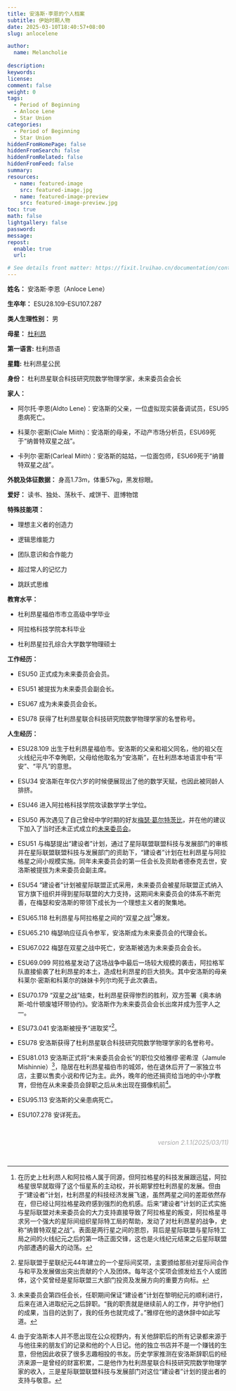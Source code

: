 ```yaml
---
title: 安洛斯·李恩的个人档案
subtitle: 伊始时期人物
date: 2025-03-10T18:40:57+08:00
slug: anlocelene

author:
  name: Melancholie
  
description:
keywords:
license:
comment: false
weight: 0
tags:
  - Period of Beginning
  - Anloce Lene
  - Star Union
categories:
  - Period of Beginning
  - Star Union
hiddenFromHomePage: false
hiddenFromSearch: false
hiddenFromRelated: false
hiddenFromFeed: false
summary:
resources:
  - name: featured-image
    src: featured-image.jpg
  - name: featured-image-preview
    src: featured-image-preview.jpg
toc: true
math: false
lightgallery: false
password:
message:
repost:
  enable: true
  url:

# See details front matter: https://fixit.lruihao.cn/documentation/content-management/introduction/#front-matter
---
```


<!--more-->
**姓名：** 安洛斯·李恩（Anloce Lene）

**生卒年：** ESU28.109-ESU107.287

**类人生理性别：** 男

**母星：** [杜利昂](/posts/dulione)

**第一语言:** 杜利昂语

**星籍:** 杜利昂星公民

**身份：** 杜利昂星联合科技研究院数学物理学家，未来委员会会长

**家人：** 

- 阿尔托·李恩(Aldto Lene)：安洛斯的父亲，一位虚拟现实装备调试员，ESU95患病死亡。

- 科莱尔·密斯(Clale Miith)：安洛斯的母亲，不动产市场分析员，ESU69死于“纳普特双星之战”。

- 卡列尔·密斯(Carleal Miith)：安洛斯的姑姑，一位面包师，ESU69死于“纳普特双星之战”。

**外貌及体征数据：** 身高1.73m，体重57kg，黑发棕眼。

**爱好：** 读书、独处、荡秋千、咸饼干、逛博物馆

**特殊技能项：** 

- 理想主义者的创造力

- 逻辑思维能力

- 团队意识和合作能力

- 超过常人的记忆力

- 跳跃式思维

**教育水平：** 

- 杜利昂星福伯市市立高级中学毕业

- 阿拉格科技学院本科毕业

- 杜利昂星拉孔综合大学数学物理硕士

**工作经历：**

- ESU50 正式成为未来委员会会员。

- ESU51 被提拔为未来委员会副会长。

- ESU67 成为未来委员会会长。

- ESU78 获得了杜利昂星联合科技研究院数学物理学家的名誉称号。

**人生经历：**

- ESU28.109 出生于杜利昂星福伯市。安洛斯的父亲和祖父同名，他的祖父在火线纪元中不幸殉职，父母给他取名为“安洛斯”，在杜利昂本地语言中有“平安”、“平凡”的意思。

- ESU34 安洛斯在年仅六岁的时候便展现出了他的数学天赋，也因此被同龄人排挤。

- ESU46 进入阿拉格科技学院攻读数学学士学位。

- ESU50 再次遇见了自己曾经中学时期的好友[梅瑟·葛尔特茨比](posts/methergeltzby)，并在他的建议下加入了当时还未正式成立的[未来委员会](posts/futurecommittee)。

- ESU51 与梅瑟提出“建设者”计划，通过了星际联盟联盟科技与发展部门的审核并在星际联盟联盟科技与发展部门的资助下，“建设者”计划在杜利昂星与阿拉格星之间小规模实施。同年未来委员会的第一任会长及资助者德泰克去世，安洛斯被提拔为未来委员会副主席。

- ESU54 “建设者”计划被星际联盟正式采用，未来委员会被星际联盟正式纳入官方旗下组织并得到星际联盟的大力支持，这期间未来委员会的体系不断完善，在梅瑟和安洛斯的带领下成长为一个理想主义者的聚集地。

- ESU65.118 杜利昂星与阿拉格星之间的“双星之战”[^纳普特双星之战]爆发。

- ESU65.210 梅瑟响应征兵令参军，安洛斯成为未来委员会的代理会长。

- ESU67.022 梅瑟在双星之战中死亡，安洛斯被选为未来委员会会长。

- ESU69.099 阿拉格星发动了这场战争中最后一场较大规模的袭击，阿拉格军队直接偷袭了杜利昂星的本土，造成杜利昂星的巨大损失。其中安洛斯的母亲科莱尔·密斯和科莱尔的妹妹卡列尔均死于此次袭击。

- ESU70.179 “双星之战”结束，杜利昂星获得惨烈的胜利，双方签署《奥本纳斯-哈什顿废墟环带协约》。安洛斯作为未来委员会会长出席并成为签字人之一。

- ESU73.041 安洛斯被授予“进取奖”[^进取奖]。

- ESU78 安洛斯获得了杜利昂星联合科技研究院数学物理学家的名誉称号。

- ESU81.013 安洛斯正式将“未来委员会会长”的职位交给雅缪·密希涅（Jamule Mishinnie）[^雅缪·密希涅]，隐居在杜利昂星福伯市的城郊，他在退休后开了一家独立书店，主要以售卖小说和传记为主。此外，晚年的他还捐资给当地的中小学教育，但他在从未来委员会辞职之后从未出现在摄像机前[^安洛斯的晚年时光]。

- ESU95.113 安洛斯的父亲患病死亡。

- ESU107.278 安详死去。

<br/>

<div style="text-align:right;">
<font color=#A9A9A9> 

*version 2.1.1(2025/03/11)* 

</font>
</div>

<br/>


[^纳普特双星之战]: 在历史上杜利昂人和阿拉格人属于同源，但阿拉格星的科技发展跟迅猛，阿拉格星很早就取得了这个恒星系的主动权，并长期掌控杜利昂星的发展。但由于“建设者”计划，杜利昂星的科技经济发展飞速，虽然两星之间的差距依然存在，但已经让阿拉格星政府感到强烈的危机感。后来“建设者”计划的正式实施与星际联盟对未来委员会的大力支持直接导致了阿拉格星的叛变，阿拉格星寻求另一个强大的星际间组织星际特工局的帮助，发动了对杜利昂星的战争，史称“纳普特双星之战”。表面是两行星之间的恩怨，背后是星际联盟与星际特工局之间的火线纪元之后的第一场正面交锋，这也是火线纪元结束之后星际联盟内部遭遇的最大的动荡。
[^进取奖]: 星际联盟于星联纪元44年建立的一个星际间奖项，主要颁给那些对星际间合作与和平及发展做出突出贡献的个人及团体。每年这个奖项会颁发给五个人或团体，这个奖曾经是星际联盟三大部门投资及发展方向的重要方向标。
[^雅缪·密希涅]: 未来委员会第四任会长，任职期间保证“建设者”计划在黎明纪元的顺利进行，后来在进入进取纪元之后辞职。“我的职责就是继续前人的工作，并守护他们的成果，当目的达到了，我的任务也就完成了。”雅缪在他的退休辞中如此写道。
[^安洛斯的晚年时光]: 由于安洛斯本人并不愿出现在公众视野内，有关他辞职后的所有记录都来源于与他往来的朋友们的记录和他的个人日记。他的独立书店并不是一个赚钱的生意，但他因此收获了很多志趣相投的书友。历史学家推测在安洛斯辞职后的经济来源一是曾经的财富积累，二是他作为杜利昂星联合科技研究院数学物理学家的收入，三是星际联盟联盟科技与发展部门对这位“建设者”计划的提出者的支持与敬意。